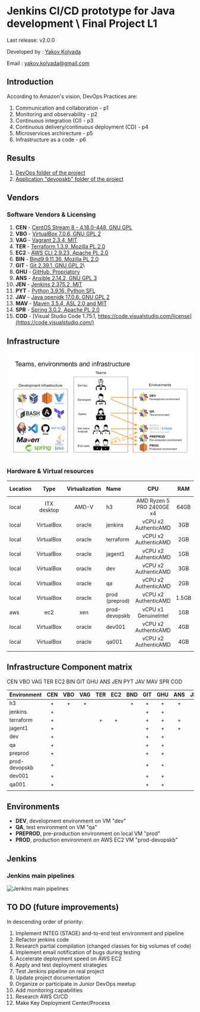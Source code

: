 # Jenkins CI/CD prototype for Java development  \ Final Project L1

Last release: v2.0.0

Developed by : [Yakov Kolyada](https://github.com/y-kolyada)

Email : [yakov.kolyada@gmail.com](mailto:yakov.kolyada@gmail.com)


## Introduction

According to Amazon's vision, DevOps Practices are:
1. Communication and collaboration - p1
2. Monitoring and observability - p2
3. Continuous integration (CI) - p3
4. Continuous delivery/continuous deployment (CD) - p4
5. Microservices archirecture - p5
6. Infrastructure as a code - p6


## Results

1. [DevOps folder of the project](https://github.com/y-kolyada/final-project-devops)
2. [Application "devopskb" folder of the project](https://github.com/y-kolyada/devopskb)


## Vendors

### Software Vendors & Licensing

1. **CEN** - [CentOS Stream 8 - 4.18.0-448, GNU GPL](https://www.centos.org/centos-stream/)
2. **VBO** - [VirtualBox 7.0.6, GNU GPL 2](https://www.virtualbox.org/)
3. **VAG** - [Vagrant 2.3.4, MIT](https://developer.hashicorp.com/vagrant)
4. **TER** - [Terraform 1.3.9, Mozilla PL 2.0](https://www.terraform.io/)
5. **EC2** - [AWS CLI 2.9.23, Apache PL 2.0](https://www.ansible.com/)
6. **BIN** - [Bind9 9.11.36, Mozilla PL 2.0](https://www.isc.org/)
7. **GIT** - [Git 2.39.1, GNU GPL 2](https://git-scm.com/)\
8. **GHU** - [GitHub, Propriatory](https://docs.github.com/en/repositories/managing-your-repositorys-settings-and-features/customizing-your-repository/licensing-a-repository)
9. **ANS** - [Ansible 2.14.2, GNU GPL 3](https://www.ansible.com/)
10. **JEN** - [Jenkins 2.375.2, MIT](https://www.jenkins.io/)
11. **PYT** - [Python 3.9.16, Python SFL](https://www.python.org/)
12. **JAV** - [Java openjdk 17.0.6, GNU GPL 2](https://openjdk.org/)
13. **MAV** - [Maven 3.5.4, ASL 2.0 and MIT](https://maven.apache.org/)
14. **SPR** - [Spring 3.0.2, Apache PL 2.0](https://spring.io/)
15. **COD** - [Visual Studio Code 1.75.1, https://code.visualstudio.com/license](https://code.visualstudio.com/)


## Infrastructure

![Teams, environments and infrastructure](/docs/doc_teams_environments_infrastructure_1.png)

### Hardware & Virtual resources
| Location | Type         | Virtualization | Name          | CPU                        | RAM   | HDD   | FS Type |
|:---------|:------------:|:--------------:|:--------------|:--------------------------:|:-----:|:-----:|:-------:|
| local    | ITX desktop  | AMD-V          | h3            | AMD Ryzen 5 PRO 2400GE x4  | 64GB  | 1TB   | xfs     |
| local    | VirtualBox   | oracle         | jenkins       | vCPU x2 AuthenticAMD       | 3GB   | 12GB  | xfs     |
| local    | VirtualBox   | oracle         | terraform     | vCPU x2 AuthenticAMD       | 2GB   | 10GB  | xfs     |
| local    | VirtualBox   | oracle         | jagent1       | vCPU x2 AuthenticAMD       | 1GB   | 10GB  | xfs     |
| local    | VirtualBox   | oracle         | dev           | vCPU x2 AuthenticAMD       | 3GB   | 10GB  | xfs     |
| local    | VirtualBox   | oracle         | qa            | vCPU x2 AuthenticAMD       | 2GB   | 10GB  | xfs     |
| local    | VirtualBox   | oracle         | prod (preprod)| vCPU x2 AuthenticAMD       | 1.5GB | 10GB  | xfs     |
| aws      | ec2          | xen            | prod-devopskb | vCPU x1 GenuineIntel       | 1GB   | 10GB  | xfs     |
| local    | VirtualBox   | oracle         | dev001        | vCPU x2 AuthenticAMD       | 4GB   | 15GB  | xfs     |
| local    | VirtualBox   | oracle         | qa001         | vCPU x2 AuthenticAMD       | 4GB   | 15GB  | xfs     |
|          |              |                |               |                            |       |       |         |


## Infrastructure Component matrix

CEN VBO VAG TER EC2 BIN GIT GHU ANS JEN PYT JAV MAV SPR COD

| Environment   |CEN|VBO|VAG|TER|EC2|BND|GIT|GHU|ANS|JEN|PYT|JAV|MAV|SPR|COD|
|:--------------|:-:|:-:|:-:|:-:|:-:|:-:|:-:|:-:|:-:|:-:|:-:|:-:|:-:|:-:|:-:|
| h3            | + | + | + |   |   | + | + | + | + |   | + |   |   |   |   |  
| jenkins       | + |   |   |   |   |   | + | + |   | + | + | + |   |   |   |
| terraform     | + |   |   | + | + |   | + | + | + | + | + | + |   |   |   |
| jagent1       | + |   |   |   |   |   | + | + | + | + | + | + |   |   |   |
| dev           | + |   |   |   |   |   | + | + |   |   | + | + | + | + |   |
| qa            | + |   |   |   |   |   | + | + |   |   | + | + | + | + |   |
| preprod       | + |   |   |   |   |   | + | + |   |   | + | + | + | + |   |
| prod-devopskb | + |   |   |   |   |   | + | + |   |   | + | + |   |   |   |
| dev001        | + |   |   |   |   |   | + | + |   |   | + | + | + | + | + |
| qa001         | + |   |   |   |   |   | + | + |   |   | + | + | + | + | + |
|               |   |   |   |   |   |   |   |   |   |   |   |   |   |   |   |

## Environments

- **DEV**, development environment on VM "dev"
- **QA**, test environment on VM "qa"
- **PREPROD**, pre-production environment on local VM "prod"
- **PROD**, production environment on AWS EC2 VM "prod-devopskb"


## Jenkins

### Jenkins main pipelines

![Jenkins main pipelines](/docs/jenkins_main_pipelines_1.png)


## TO DO (future improvements)

In descending order of priority:

1. Implement INTEG (STAGE) and-to-end test environment and pipeline
2. Refactor jenkins code
3. Research partial compilation (changed classes for big volumes of code)
4. Implement email notification of bugs during testing
5. Accelerate deployment speed on AWS EC2
6. Apply and test deployment strategies
7. Test Jenkins pipeline on real project
8. Update project documentation
9. Organize or participate in Junior DevOps meetup
10. Add monitoring capabilities
11. Research AWS CI/CD
12. Make Key Deployment Center/Process
